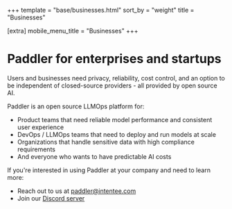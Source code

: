 +++
template = "base/businesses.html"
sort_by = "weight"
title = "Businesses"

[extra]
mobile_menu_title = "Businesses"
+++

# Paddler for enterprises and startups
    
Users and businesses need privacy, reliability, cost control, and an option to be independent of closed-source providers - all provided by open source AI.
    
    
Paddler is an open source LLMOps platform for:
- Product teams that need reliable model performance and consistent user experience
- DevOps / LLMOps teams that need to deploy and run models at scale
- Organizations that handle sensitive data with high compliance requirements
- And everyone who wants to have predictable AI costs
    

If you're interested in using Paddler at your company and need to learn more:
- Reach out to us at <a href="mailto:paddler@intentee.com">paddler@intentee.com</a>
- Join our <a href="https://discord.gg/92x3Z8a4gj" target="_blank">Discord server</a>
